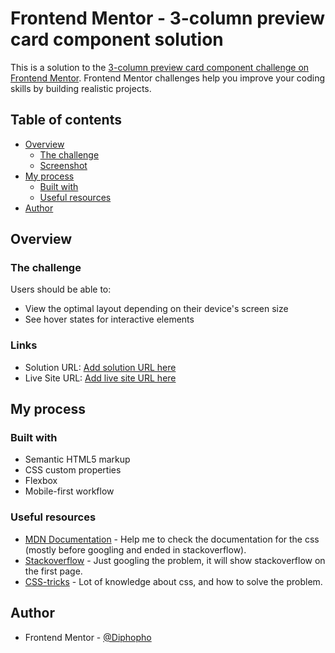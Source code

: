 # Frontend Mentor - 3-column preview card component solution

This is a solution to the [3-column preview card component challenge on Frontend Mentor](https://www.frontendmentor.io/challenges/3column-preview-card-component-pH92eAR2-). Frontend Mentor challenges help you improve your coding skills by building realistic projects.

## Table of contents

- [Overview](#overview)
  - [The challenge](#the-challenge)
  - [Screenshot](#screenshot)
- [My process](#my-process)
  - [Built with](#built-with)
  - [Useful resources](#useful-resources)
- [Author](#author)

## Overview

### The challenge

Users should be able to:

- View the optimal layout depending on their device's screen size
- See hover states for interactive elements

### Links

- Solution URL: [Add solution URL here](https://your-solution-url.com)
- Live Site URL: [Add live site URL here](https://your-live-site-url.com)

## My process

### Built with

- Semantic HTML5 markup
- CSS custom properties
- Flexbox
- Mobile-first workflow

### Useful resources

- [MDN Documentation](https://developer.mozilla.org/en-US/docs/Web/CSS) - Help me to check the documentation for the css (mostly before googling and ended in stackoverflow).
- [Stackoverflow](https://stackoverflow.com/) - Just googling the problem, it will show stackoverflow on the first page.
- [CSS-tricks](https://css-tricks.com/) - Lot of knowledge about css, and how to solve the problem.

## Author

- Frontend Mentor - [@Diphopho](https://www.frontendmentor.io/profile/Diphopho)

